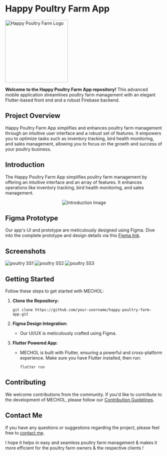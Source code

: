 # Happy Poultry Farm App

<p>
  <img src="https://github.com/SujaanArora09/poultry_app/assets/94820300/c532886d-4038-4553-8fef-fe47e4af8883" alt="Happy Poultry Farm Logo" width="200">
</p>

**Welcome to the Happy Poultry Farm App repository!** This advanced mobile application streamlines poultry farm management with an elegant Flutter-based front end and a robust Firebase backend.

## Project Overview

Happy Poultry Farm App simplifies and enhances poultry farm management through an intuitive user interface and a robust set of features. It empowers you to optimize tasks such as inventory tracking, bird health monitoring, and sales management, allowing you to focus on the growth and success of your poultry business.


## Introduction

The Happy Poultry Farm App simplifies poultry farm management by offering an intuitive interface and an array of features. It enhances operations like inventory tracking, bird health monitoring, and sales management.

<p align="center">
  <img src="https://github.com/SujaanArora09/poultry_app/assets/94820300/23fb3d87-2497-4e49-a63f-aa6bd68b615f" alt="Introduction Image" >
</p>

## Figma Prototype

Our app's UI and prototype are meticulously designed using Figma. Dive into the complete prototype and design details via this [Figma link](https://www.figma.com/community/file/1279057568155371206/Happy-poultry-Farm).


## Screenshots
![poultry SS1](https://github.com/SujaanArora09/poultry_app/assets/94820300/a2a8aa3e-00e7-4163-8711-5f9017acea0f)
![poultry SS2](https://github.com/SujaanArora09/poultry_app/assets/94820300/cb382d12-4a8e-4b09-b8ba-c34150098756)
![poultry SS3](https://github.com/SujaanArora09/poultry_app/assets/94820300/066b7b35-8378-4197-97a5-bd05afaa4bf6)


## Getting Started

Follow these steps to get started with MECHOL:

1. **Clone the Repository:**
   ```
   git clone https://github.com/your-username/happy-poultry-farm-app.git
   ```

2. **Figma Design Integration:**
   - Our UI/UX is meticulously crafted using Figma.

3. **Flutter Powered App:**
   - MECHOL is built with Flutter, ensuring a powerful and cross-platform experience. Make sure you have Flutter installed, then run:
     ```
     flutter run
     ```
## Contributing

We welcome contributions from the community. If you'd like to contribute to the development of MECHOL, please follow our [Contribution Guidelines](CONTRIBUTING.md).

## Contact Me
If you have any questions or suggestions regarding the project, please feel free to [contact me](https://www.linkedin.com/in/sujaan-arora-274584216/).

I hope it helps in easy and seamless poultry farm management & makes it more efficient for the poultry farm owners & the respective clients !

